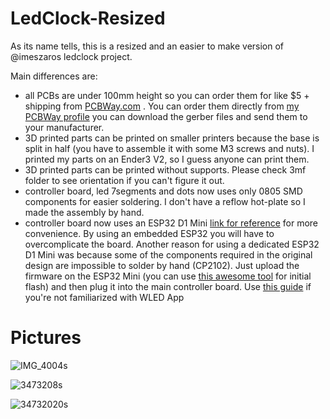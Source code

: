 # LedClock-Resized

As its name tells, this is a resized and an easier to make version of @imeszaros ledclock project.

Main differences are:

- all PCBs are under 100mm height so you can order them for like $5 + shipping from [PCBWay.com](https://www.pcbway.com/) .
You can order them directly from [my PCBWay profile](https://www.pcbway.com/project/member/?bmbno=1D9FACD8-0C52-4C) you can download the gerber files and send them to your manufacturer. 
- 3D printed parts can be printed on smaller printers because the base is split in half (you have to assemble it with some M3 screws and nuts). I printed my parts on an Ender3 V2, so I guess anyone can print them.
- 3D printed parts can be printed without supports. Please check 3mf folder to see orientation if you can't figure it out.
- controller board, led 7segments and dots now uses only 0805 SMD components for easier soldering. I don't have a reflow hot-plate so I made the assembly by hand.
- controller board now uses an ESP32 D1 Mini [link for reference](https://www.aliexpress.com/item/1005003746817278.html) for more convenience. By using an embedded ESP32 you will have to overcomplicate the board. Another reason for using a dedicated ESP32 D1 Mini was because some of the components required in the original design are impossible to solder by hand (CP2102). Just upload the firmware on the ESP32 Mini (you can use [this awesome tool](https://imeszaros.github.io/ledclock/) for initial flash) and then plug it into the main controller board. Use [this guide](https://github.com/imeszaros/ledclock/blob/master/ledclock/users-guide.md) if you're not familiarized with WLED App 

# Pictures

![IMG_4004s](https://user-images.githubusercontent.com/33284097/225225687-42c8acf4-887e-4b77-9996-423cc3cb9869.jpg)

![3473208s](https://user-images.githubusercontent.com/33284097/225227013-b22d08b5-69d1-4579-a398-aab7fb6f7612.JPG)

![34732020s](https://user-images.githubusercontent.com/33284097/225227034-317f5321-3a94-4aa8-82e6-43c88644d651.jpg)

